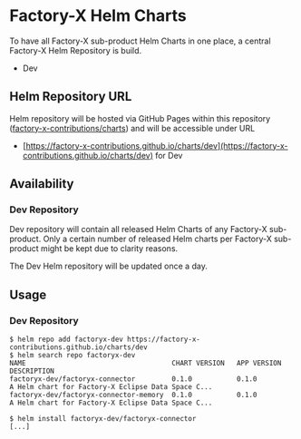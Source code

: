 # Factory-X Helm Charts

To have all Factory-X sub-product Helm Charts in one place, a central Factory-X Helm Repository is build.

- Dev

## Helm Repository URL

Helm repository will be hosted via GitHub Pages within this
repository ([factory-x-contributions/charts](https://github.com/factory-x-contributions/charts)) and will be accessible under URL

- [https://factory-x-contributions.github.io/charts/dev](https://factory-x-contributions.github.io/charts/dev) for Dev


## Availability

### Dev Repository

Dev repository will contain all released Helm Charts of any Factory-X sub-product. Only a certain number of released
Helm charts per Factory-X sub-product might be kept due to clarity reasons.

The Dev Helm repository will be updated once a day.

## Usage

### Dev Repository

```shell
$ helm repo add factoryx-dev https://factory-x-contributions.github.io/charts/dev
$ helm search repo factoryx-dev
NAME                                    CHART VERSION   APP VERSION     DESCRIPTION
factoryx-dev/factoryx-connector         0.1.0           0.1.0           A Helm chart for Factory-X Eclipse Data Space C...
factoryx-dev/factoryx-connector-memory  0.1.0           0.1.0           A Helm chart for Factory-X Eclipse Data Space C...

$ helm install factoryx-dev/factoryx-connector
[...]
```
